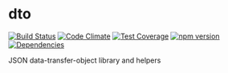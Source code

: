 # dto
[![Build Status](https://travis-ci.org/TylerGarlick/dto.svg?branch=master)](https://travis-ci.org/TylerGarlick/dto) [![Code Climate](https://codeclimate.com/github/TylerGarlick/dto/badges/gpa.svg)](https://codeclimate.com/github/TylerGarlick/dto) [![Test Coverage](https://codeclimate.com/github/TylerGarlick/dto/badges/coverage.svg)](https://codeclimate.com/github/TylerGarlick/dto/coverage) [![npm version](https://badge.fury.io/js/dto.svg)](http://badge.fury.io/js/dto) [![Dependencies](https://david-dm.org/tylergarlick/dto.svg)](https://david-dm.org/tylergarlick/dto)


JSON data-transfer-object library and helpers
